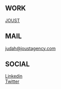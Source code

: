 ## WORK
[JOUST](https://joustagency.com)  

## MAIL

[judah@joustagency.com](mailto:judah@joustagency.com)  

## SOCIAL

[Linkedin](https://www.linkedin.com/in/judahnagler)  
[Twitter](https://twitter.com/_judahnagler)  
